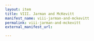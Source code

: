 ```yaml
---
layout: item
title: VIII. Jarman and McKevitt
manifest_name: viii-jarman-and-mckevitt
permalink: viii-jarman-and-mckevitt
external_manifest_url: 

---
```

<!-- Add an essay or interpretive material below this line,
using HTML or markdown.  Do not modify this file above this line -->

